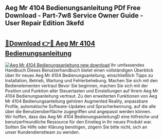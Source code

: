 ## Aeg Mr 4104 Bedienungsanleitung PDf Free Download - Part-7w8 Service Owner Guide - User Repair Edition 3kefd

# <h2><a href="http://df07mmn.blite.top/?on=Aeg+Mr+4104+Bedienungsanleitung">🔗Download 👉🔴 Aeg Mr 4104 Bedienungsanleitung</a></h2>

[![Aeg Mr 4104 Bedienungsanleitung new download](https://i.imgur.com/lujVjoI.png)](http://df07mmn.blite.top/?on=Aeg+Mr+4104+Bedienungsanleitung)
Ihr umfassendes Handbuch Dieses Benutzerhandbuch bietet einen vollständigen Überblick über Ihr neues Aeg Mr 4104 Bedienungsanleitung, einschließlich Tipps zu Installation, Betrieb, Wartung und Fehlerbehebung. Machen Sie sich mit den Bedienelementen vertraut Bevor Sie beginnen, machen Sie sich mit der Position und Funktion aller Steuertasten und Einstellungen auf Ihrem Aeg Mr 4104 Bedienungsanleitung vertraut. Zu den erweiterten Funktionen von Aeg Mr 4104 Bedienungsanleitung gehören Augmented Reality, anpassbare Profile, automatische Software-Updates und Spracherkennung, auf die alle über die Benutzeroberfläche zugegriffen und angepasst werden können. Wir hoffen, dass das Aeg Mr 4104 BedienungsanleitungD eine hilfreiche und benutzerfreundliche Ressource für den Einstieg in Ihr neues Produkt war. Sollten Sie Hilfe oder Klärung benötigen, zögern Sie bitte nicht, sich an unser Kundendienstteam zu wenden.
